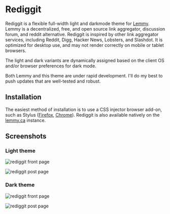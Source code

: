 # Rediggit

Rediggit is a flexible full-width light and darkmode theme for [Lemmy](https://join-lemmy.org/). Lemmy is a decentralized, free, and open source link aggregator, discussion forum, and reddit alternative. Rediggit is inspired by other link aggregator services, including Reddit, Digg, Hacker News, Lobsters, and Slashdot. It is optimized for desktop use, and may not render correctly on mobile or tablet browsers.

The light and dark variants are dynamically assigned based on the client
OS and/or browser preferences for dark mode.

Both Lemmy and this theme are under rapid development. I'll do my best to push updates that are well-tested and robust.

## Installation

The easiest method of installation is to use a CSS injector browser add-on, such as Stylus ([Firefox](https://addons.mozilla.org/en-US/firefox/addon/styl-us/), [Chrome](https://chrome.google.com/webstore/detail/stylus/clngdbkpkpeebahjckkjfobafhncgmne)). Rediggit is also available natively on the [lemmy.ca](https://lemmy.ca/) instance.

## Screenshots

### Light theme

![rediggit front page](https://raw.githubusercontent.com/thayerw/lemmy-rediggit/main/screenshot_light_01.png)

![rediggit post page](https://raw.githubusercontent.com/thayerw/lemmy-rediggit/main/screenshot_light_02.png)

### Dark theme

![rediggit front page](https://raw.githubusercontent.com/thayerw/lemmy-rediggit/main/screenshot_dark_01.png)

![rediggit post page](https://raw.githubusercontent.com/thayerw/lemmy-rediggit/main/screenshot_dark_02.png)

